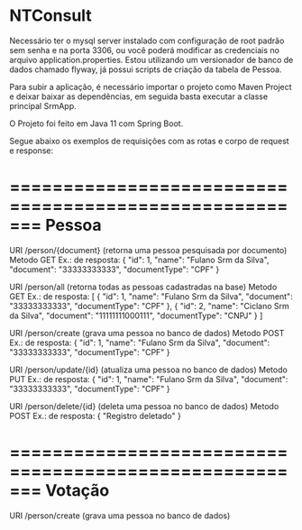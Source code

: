# NTConsult
Necessário ter o mysql server instalado com configuração de root padrão sem senha e na porta 3306, ou você poderá modificar as credenciais no arquivo application.properties.
Estou utilizando um versionador de banco de dados chamado flyway, já possui scripts de criação da tabela de Pessoa.

Para subir a aplicação, é necessário importar o projeto como Maven Project e deixar baixar as dependências, em seguida basta executar a classe principal SrmApp.

O Projeto foi feito em Java 11 com Spring Boot.

Segue abaixo os exemplos de requisições com as rotas e corpo de request e response:

=======================================================
Pessoa
=======================================================

URI /person/{document} (retorna uma pessoa pesquisada por documento)
Metodo GET
Ex.: de resposta:
{
    "id": 1,
    "name": "Fulano Srm da Silva",
    "document": "33333333333",
    "documentType": "CPF"
}

URI /person/all (retorna todas as pessoas cadastradas na base)
Metodo GET
Ex.: de resposta:
[
    {
    "id": 1,
    "name": "Fulano Srm da Silva",
    "document": "33333333333",
    "documentType": "CPF"
    },
    {
    "id": 2,
    "name": "Ciclano Srm da Silva",
    "document": "11111111000111",
    "documentType": "CNPJ"
    }
]

URI /person/create (grava uma pessoa no banco de dados)
Metodo POST
Ex.: de resposta:
{
"id": 1,
"name": "Fulano Srm da Silva",
"document": "33333333333",
"documentType": "CPF"
}

URI /person/update/{id} (atualiza uma pessoa no banco de dados)
Metodo PUT
Ex.: de resposta:
{
"id": 1,
"name": "Fulano Srm da Silva",
"document": "33333333333",
"documentType": "CPF"
}

URI /person/delete/{id} (deleta uma pessoa no banco de dados)
Metodo POST
Ex.: de resposta:
{
    "Registro deletado"
}

=======================================================
Votação
=======================================================
URI /person/create (grava uma pessoa no banco de dados)
